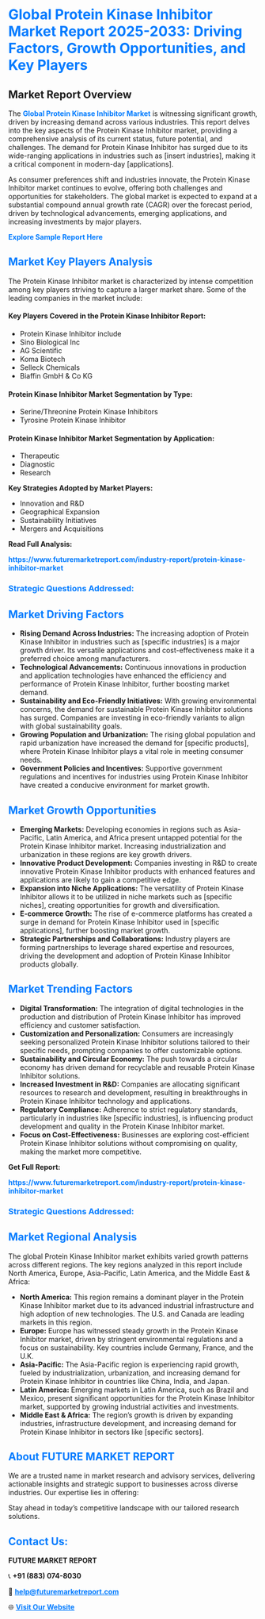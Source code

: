 <h1 style="color: #007BFF;">Global Protein Kinase Inhibitor Market Report 2025-2033: Driving Factors, Growth Opportunities, and Key Players</h1>

<section id="overview">
<h2>Market Report Overview</h2>
<p>The <a href="https://www.futuremarketreport.com/industry-report/protein-kinase-inhibitor-market" style="color: #007BFF; text-decoration: none;"><strong>Global Protein Kinase Inhibitor Market</strong></a> is witnessing significant growth, driven by increasing demand across various industries. This report delves into the key aspects of the Protein Kinase Inhibitor market, providing a comprehensive analysis of its current status, future potential, and challenges. The demand for Protein Kinase Inhibitor has surged due to its wide-ranging applications in industries such as [insert industries], making it a critical component in modern-day [applications].</p>
<p>As consumer preferences shift and industries innovate, the Protein Kinase Inhibitor market continues to evolve, offering both challenges and opportunities for stakeholders. The global market is expected to expand at a substantial compound annual growth rate (CAGR) over the forecast period, driven by technological advancements, emerging applications, and increasing investments by major players.</p>
</section>

<section id="overview">
<p><a href="https://www.futuremarketreport.com/request-sample/reportId=99452" style="color: #007BFF; text-decoration: none;"><strong>Explore Sample Report Here</strong></a></p>
</section>

<section id="key-players">
<h2 style="color: #007BFF;">Market Key Players Analysis</h2>
<p>The Protein Kinase Inhibitor market is characterized by intense competition among key players striving to capture a larger market share. Some of the leading companies in the market include:</p>
<h4>Key Players Covered in the Protein Kinase Inhibitor Report:</h4>
<ul><li>Protein Kinase Inhibitor include</li><li>Sino Biological Inc</li><li>AG Scientific</li><li>Koma Biotech</li><li>Selleck Chemicals</li><li>Biaffin GmbH &amp; Co KG</li></ul>
<h4>Protein Kinase Inhibitor Market Segmentation by Type:</h4>
<ul><li>Serine/Threonine Protein Kinase Inhibitors</li><li>Tyrosine Protein Kinase Inhibitor</li></ul>

<h4>Protein Kinase Inhibitor Market Segmentation by Application:</h4>
<ul><li>Therapeutic</li><li>Diagnostic</li><li>Research</li></ul>
<p><strong>Key Strategies Adopted by Market Players:</strong></p>
<ul>
<li>Innovation and R&D</li>
<li>Geographical Expansion</li>
<li>Sustainability Initiatives</li>
<li>Mergers and Acquisitions</li>
</ul>
</section>

<section>
<p><strong>Read Full Analysis: </strong></p><a href="https://www.futuremarketreport.com/industry-report/protein-kinase-inhibitor-market" style="color: #007BFF; text-decoration: none;"><strong>https://www.futuremarketreport.com/industry-report/protein-kinase-inhibitor-market</strong></a>
<h3 style="color: #007BFF;">Strategic Questions Addressed:</h3>
</section>

<section id="driving-factors">
<h2 style="color: #007BFF;">Market Driving Factors</h2>
<ul>
<li><strong>Rising Demand Across Industries:</strong> The increasing adoption of Protein Kinase Inhibitor in industries such as [specific industries] is a major growth driver. Its versatile applications and cost-effectiveness make it a preferred choice among manufacturers.</li>
<li><strong>Technological Advancements:</strong> Continuous innovations in production and application technologies have enhanced the efficiency and performance of Protein Kinase Inhibitor, further boosting market demand.</li>
<li><strong>Sustainability and Eco-Friendly Initiatives:</strong> With growing environmental concerns, the demand for sustainable Protein Kinase Inhibitor solutions has surged. Companies are investing in eco-friendly variants to align with global sustainability goals.</li>
<li><strong>Growing Population and Urbanization:</strong> The rising global population and rapid urbanization have increased the demand for [specific products], where Protein Kinase Inhibitor plays a vital role in meeting consumer needs.</li>
<li><strong>Government Policies and Incentives:</strong> Supportive government regulations and incentives for industries using Protein Kinase Inhibitor have created a conducive environment for market growth.</li>
</ul>
</section>

<section id="growth-opportunities">
<h2 style="color: #007BFF;">Market Growth Opportunities</h2>
<ul>
<li><strong>Emerging Markets:</strong> Developing economies in regions such as Asia-Pacific, Latin America, and Africa present untapped potential for the Protein Kinase Inhibitor market. Increasing industrialization and urbanization in these regions are key growth drivers.</li>
<li><strong>Innovative Product Development:</strong> Companies investing in R&D to create innovative Protein Kinase Inhibitor products with enhanced features and applications are likely to gain a competitive edge.</li>
<li><strong>Expansion into Niche Applications:</strong> The versatility of Protein Kinase Inhibitor allows it to be utilized in niche markets such as [specific niches], creating opportunities for growth and diversification.</li>
<li><strong>E-commerce Growth:</strong> The rise of e-commerce platforms has created a surge in demand for Protein Kinase Inhibitor used in [specific applications], further boosting market growth.</li>
<li><strong>Strategic Partnerships and Collaborations:</strong> Industry players are forming partnerships to leverage shared expertise and resources, driving the development and adoption of Protein Kinase Inhibitor products globally.</li>
</ul>
</section>

<section id="trending-factors">
<h2 style="color: #007BFF;">Market Trending Factors</h2>
<ul>
<li><strong>Digital Transformation:</strong> The integration of digital technologies in the production and distribution of Protein Kinase Inhibitor has improved efficiency and customer satisfaction.</li>
<li><strong>Customization and Personalization:</strong> Consumers are increasingly seeking personalized Protein Kinase Inhibitor solutions tailored to their specific needs, prompting companies to offer customizable options.</li>
<li><strong>Sustainability and Circular Economy:</strong> The push towards a circular economy has driven demand for recyclable and reusable Protein Kinase Inhibitor solutions.</li>
<li><strong>Increased Investment in R&D:</strong> Companies are allocating significant resources to research and development, resulting in breakthroughs in Protein Kinase Inhibitor technology and applications.</li>
<li><strong>Regulatory Compliance:</strong> Adherence to strict regulatory standards, particularly in industries like [specific industries], is influencing product development and quality in the Protein Kinase Inhibitor market.</li>
<li><strong>Focus on Cost-Effectiveness:</strong> Businesses are exploring cost-efficient Protein Kinase Inhibitor solutions without compromising on quality, making the market more competitive.</li>
</ul>
</section>

<section>
<p><strong>Get Full Report: </strong></p><a href="https://www.futuremarketreport.com/industry-report/protein-kinase-inhibitor-market" style="color: #007BFF; text-decoration: none;"><strong>https://www.futuremarketreport.com/industry-report/protein-kinase-inhibitor-market</strong></a>
<h3 style="color: #007BFF;">Strategic Questions Addressed:</h3>
</section>


<section id="regional-analysis">
<h2 style="color: #007BFF;">Market Regional Analysis</h2>
<p>The global Protein Kinase Inhibitor market exhibits varied growth patterns across different regions. The key regions analyzed in this report include North America, Europe, Asia-Pacific, Latin America, and the Middle East & Africa:</p>
<ul>
<li><strong>North America:</strong> This region remains a dominant player in the Protein Kinase Inhibitor market due to its advanced industrial infrastructure and high adoption of new technologies. The U.S. and Canada are leading markets in this region.</li>
<li><strong>Europe:</strong> Europe has witnessed steady growth in the Protein Kinase Inhibitor market, driven by stringent environmental regulations and a focus on sustainability. Key countries include Germany, France, and the U.K.</li>
<li><strong>Asia-Pacific:</strong> The Asia-Pacific region is experiencing rapid growth, fueled by industrialization, urbanization, and increasing demand for Protein Kinase Inhibitor in countries like China, India, and Japan.</li>
<li><strong>Latin America:</strong> Emerging markets in Latin America, such as Brazil and Mexico, present significant opportunities for the Protein Kinase Inhibitor market, supported by growing industrial activities and investments.</li>
<li><strong>Middle East & Africa:</strong> The region’s growth is driven by expanding industries, infrastructure development, and increasing demand for Protein Kinase Inhibitor in sectors like [specific sectors].</li>
</ul>
</section>

<footer>
<h2 style="color: #007BFF;">About FUTURE MARKET REPORT</h2>
<p>We are a trusted name in market research and advisory services, delivering actionable insights and strategic support to businesses across diverse industries. Our expertise lies in offering:</p>

<p>Stay ahead in today’s competitive landscape with our tailored research solutions.</p>

<h2 style="color: #007BFF;">Contact Us:</h2>
<p><strong>FUTURE MARKET REPORT</strong></p>
<p>📞 <strong>+91 (883) 074-8030</strong></p>
<p>📧 <strong><a href="mailto:help@futuremarketreport.com" style="color: #007BFF;">help@futuremarketreport.com</a></strong></p>
<p>🌐 <strong><a href="https://www.futuremarketreport.com/" style="color: #007BFF;">Visit Our Website</a></strong></p>
</footer>